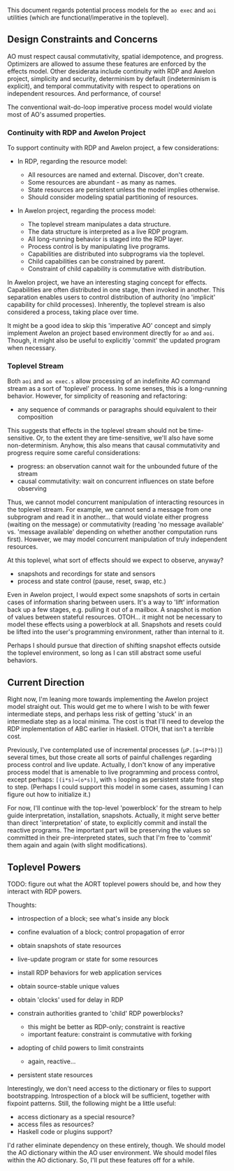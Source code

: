 This document regards potential process models for the `ao exec` and `aoi` utilities (which are functional/imperative in the toplevel). 

## Design Constraints and Concerns

AO must respect causal commutativity, spatial idempotence, and progress. Optimizers are allowed to assume these features are enforced by the effects model. Other desiderata include continuity with RDP and Awelon project, simplicity and security, determinism by default (indeterminism is explicit), and temporal commutativity with respect to operations on independent resources. And performance, of course!

The conventional wait-do-loop imperative process model would violate most of AO's assumed properties.

### Continuity with RDP and Awelon Project

To support continuity with RDP and Awelon project, a few considerations:

* In RDP, regarding the resource model:
    * All resources are named and external. Discover, don't create.
    * Some resources are abundant - as many as names.
    * State resources are persistent unless the model implies otherwise.
    * Should consider modeling spatial partitioning of resources.

* In Awelon project, regarding the process model:
    * The toplevel stream manipulates a data structure.
    * The data structure is interpreted as a live RDP program.
    * All long-running behavior is staged into the RDP layer.
    * Process control is by manipulating live programs.
    * Capabilities are distributed into subprograms via the toplevel.
    * Child capabilities can be constrained by parent.
    * Constraint of child capability is commutative with distribution.

In Awelon project, we have an interesting staging concept for effects. Capabilities are often distributed in one stage, then invoked in another. This separation enables users to control distribution of authority (no 'implicit' capability for child processes). Inherently, the toplevel stream is also considered a process, taking place over time. 

It might be a good idea to skip this 'imperative AO' concept and simply implement Awelon an project based environment directly for `ao` and `aoi`. Though, it might also be useful to explicitly 'commit' the updated program when necessary. 

### Toplevel Stream

Both `aoi` and `ao exec.s` allow processing of an indefinite AO command stream as a sort of 'toplevel' process. In some senses, this is a long-running behavior. However, for simplicity of reasoning and refactoring:

* any sequence of commands or paragraphs should equivalent to their composition

This suggests that effects in the toplevel stream should not be time-sensitive. Or, to the extent they are time-sensitive, we'll also have some non-determinism. Anyhow, this also means that causal commutativity and progress require some careful considerations:

* progress: an observation cannot wait for the unbounded future of the stream
* causal commutativity: wait on concurrent influences on state before observing

Thus, we cannot model concurrent manipulation of interacting resources in the toplevel stream. For example, we cannot send a message from one subprogram and read it in another... that would violate either progress (waiting on the message) or commutativity (reading 'no message available' vs. 'message available' depending on whether another computation runs first). However, we may model concurrent manipulation of truly independent resources.

At this toplevel, what sort of effects should we expect to observe, anyway?

* snapshots and recordings for state and sensors
* process and state control (pause, reset, swap, etc.)

Even in Awelon project, I would expect some snapshots of sorts in certain cases of information sharing between users. It's a way to 'lift' information back up a few stages, e.g. pulling it out of a mailbox. A snapshot is motion of values between stateful resources. OTOH... it might not be necessary to model these effects using a powerblock at all. Snapshots and resets could be lifted into the user's programming environment, rather than internal to it. 

Perhaps I should pursue that direction of shifting snapshot effects outside the toplevel environment, so long as I can still abstract some useful behaviors. 

## Current Direction

Right now, I'm leaning more towards implementing the Awelon project model straight out. This would get me to where I wish to be with fewer intermediate steps, and perhaps less risk of getting 'stuck' in an intermediate step as a local minima. The cost is that I'll need to develop the RDP implementation of ABC earlier in Haskell. OTOH, that isn't a terrible cost.

Previously, I've contemplated use of incremental processes (`µP.[a→(P*b)]`) several times, but those create all sorts of painful challenges regarding process control and live update. Actually, I don't know of any imperative process model that is amenable to live programming and process control, except perhaps: `[(i*s)→(o*s)]`, with `s` looping as persistent state from step to step. (Perhaps I could support this model in some cases, assuming I can figure out how to initialize it.)

For now, I'll continue with the top-level 'powerblock' for the stream to help guide interpretation, installation, snapshots. Actually, it might serve better than direct 'interpretation' of state, to explicitly commit and install the reactive programs. The important part will be preserving the values so committed in their pre-interpreted states, such that I'm free to 'commit' them again and again (with slight modifications). 

## Toplevel Powers

TODO: figure out what the AORT toplevel powers should be, and how they interact with RDP powers.

Thoughts:

* introspection of a block; see what's inside any block
* confine evaluation of a block; control propagation of error
* obtain snapshots of state resources 
* live-update program or state for some resources

* install RDP behaviors for web application services
* obtain source-stable unique values
* obtain 'clocks' used for delay in RDP
* constrain authorities granted to 'child' RDP powerblocks?
    * this might be better as RDP-only; constraint is reactive
    * important feature: constraint is commutative with forking
* adopting of child powers to limit constraints
    * again, reactive...
* persistent state resources

Interestingly, we don't need access to the dictionary or files to support bootstrapping. Introspection of a block will be sufficient, together with fixpoint patterns. Still, the following might be a little useful:

* access dictionary as a special resource?
* access files as resources?
* Haskell code or plugins support?

I'd rather eliminate dependency on these entirely, though. We should model the AO dictionary within the AO user environment. We should model files within the AO dictionary. So, I'll put these features off for a while. 



